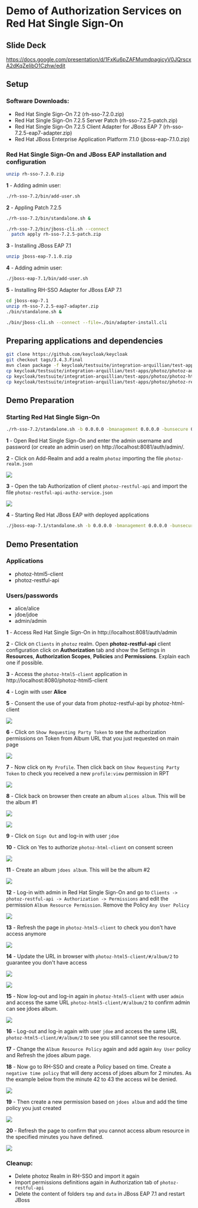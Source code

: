 # Demo of Authorization Services on Red Hat Single Sign-On

## Slide Deck

https://docs.google.com/presentation/d/1FxKu6pZAFMumdpagicyV0JQrscxA2dKqZelibO1Czhw/edit

## Setup

### Software Downloads:
* Red Hat Single Sign-On 7.2 (rh-sso-7.2.0.zip)
* Red Hat Single Sign-On 7.2.5 Server Patch (rh-sso-7.2.5-patch.zip)
* Red Hat Single Sign-On 7.2.5 Client Adapter for JBoss EAP 7 (rh-sso-7.2.5-eap7-adapter.zip)
* Red Hat JBoss Enterprise Application Platform 7.1.0 (jboss-eap-7.1.0.zip)

### Red Hat Single Sign-On and JBoss EAP installation and configuration

```bash
unzip rh-sso-7.2.0.zip

```

**1** - Adding admin user:

```bash
./rh-sso-7.2/bin/add-user.sh
```

**2** - Appling Patch 7.2.5

```bash
./rh-sso-7.2/bin/standalone.sh &

./rh-sso-7.2/bin/jboss-cli.sh --connect
  patch apply rh-sso-7.2.5-patch.zip
```

**3** - Installing JBoss EAP 7.1

```bash
unzip jboss-eap-7.1.0.zip

```

**4** - Adding admin user:

```bash
./jboss-eap-7.1/bin/add-user.sh
```

**5** - Installing RH-SSO Adapter for JBoss EAP 7.1

```bash
cd jboss-eap-7.1
unzip rh-sso-7.2.5-eap7-adapter.zip
./bin/standalone.sh &

./bin/jboss-cli.sh --connect --file=./bin/adapter-install.cli
```

## Preparing applications and dependencies

```bash
git clone https://github.com/keycloak/keycloak
git checkout tags/3.4.3.Final
mvn clean package -f keycloak/testsuite/integration-arquillian/test-apps/photoz/pom.xml
cp keycloak/testsuite/integration-arquillian/test-apps/photoz/photoz-authz-policy/target/photoz-authz-policy-3.4.3.Final.jar rh-sso-7.2/standalone/deployments
cp keycloak/testsuite/integration-arquillian/test-apps/photoz/photoz-html5-client/target/photoz-html5-client.war jboss-eap-7.1/standalone/deployments
cp keycloak/testsuite/integration-arquillian/test-apps/photoz/photoz-restful-api/target/photoz-restful-api.war jboss-eap-7.1/standalone/deployments
```

## Demo Preparation

### Starting Red Hat Single Sign-On

```bash
./rh-sso-7.2/standalone.sh -b 0.0.0.0 -bmanagement 0.0.0.0 -bunsecure 0.0.0.0 -Djboss.socket.binding.port-offset=1 -Dkeycloak.profile=preview
```

**1** - Open Red Hat Single Sign-On and enter the admin username and password (or create an admin user) on http://localhost:8081/auth/admin/.

**2** - Click on Add-Realm and add a realm `photoz` importing the file `photoz-realm.json`

![](https://github.com/redhat-sa-brazil/demo-authz/blob/master/pictures/add-realm.png?raw=true)

**3** - Open the tab Authorization of client `photoz-restful-api` and import the file `photoz-restful-api-authz-service.json`

![](https://github.com/redhat-sa-brazil/demo-authz/blob/master/pictures/import-authz.png?raw=true)

**4** - Starting Red Hat JBoss EAP with deployed applications

```bash
./jboss-eap-7.1/standalone.sh -b 0.0.0.0 -bmanagement 0.0.0.0 -bunsecure 0.0.0.0
```

## Demo Presentation

### Applications
* photoz-html5-client
* photoz-restful-api

### Users/passwords
* alice/alice
* jdoe/jdoe
* admin/admin

**1** - Access Red Hat Single Sign-On in http://localhost:8081/auth/admin

**2** - Click on `Clients` in `photoz` realm. Open  **photoz-restful-api** client configuration click on **Authorization** tab and show the Settings in **Resources**, **Authorization Scopes**, **Policies** and **Permissions**. Explain each one if possible.

**3** - Access the `photoz-html5-client` application in http://localhost:8080/photoz-html5-client

**4** - Login with user **Alice**

**5** - Consent the use of your data from photoz-restful-api by photoz-html-client

![](https://github.com/redhat-sa-brazil/demo-authz/blob/master/pictures/consent-screen.png?raw=true)

**6** - Click on `Show Requesting Party Token` to see the authorization permissions on Token from Album URL that you just requested on main page

![](https://github.com/redhat-sa-brazil/demo-authz/blob/master/pictures/party-token.png?raw=true)

**7** - Now click on `My Profile`. Then click back on `Show Requesting Party Token` to check you received a new `profile:view` permission in RPT

![](https://github.com/redhat-sa-brazil/demo-authz/blob/master/pictures/profile-view.png?raw=true)

**8** - Click back on browser then create an album `alices album`. This will be the album #1

![](https://github.com/redhat-sa-brazil/demo-authz/blob/master/pictures/create-album.png?raw=true)

![](https://github.com/redhat-sa-brazil/demo-authz/blob/master/pictures/alices-album.png?raw=true)

**9** - Click on `Sign Out` and log-in with user `jdoe`

**10** - Click on Yes to authorize `photoz-html-client` on consent screen

![](https://github.com/redhat-sa-brazil/demo-authz/blob/master/pictures/grant-jdoe.png?raw=true)

**11** - Create an album `jdoes album`. This will be the album #2

![](https://github.com/redhat-sa-brazil/demo-authz/blob/master/pictures/jdoes-album.png?raw=true)

**12** - Log-in with admin in Red Hat Single Sign-On and go to `Clients -> photoz-restful-api -> Authorization -> Permissions` and edit the permission `Album Resource Permission`. Remove the Policy `Any User Policy`

![](https://github.com/redhat-sa-brazil/demo-authz/blob/master/pictures/remove-album-permission.png?raw=true)

**13** - Refresh the page in `photoz-html5-client` to check you don't have access anymore

![](https://github.com/redhat-sa-brazil/demo-authz/blob/master/pictures/access-denied1.png?raw=true)

**14** - Update the URL in browser with `photoz-html5-client/#/album/2` to guarantee you don't have access

![](https://github.com/redhat-sa-brazil/demo-authz/blob/master/pictures/access-denied2.png?raw=true)

![](https://github.com/redhat-sa-brazil/demo-authz/blob/master/pictures/access-denied3.png?raw=true)

**15** - Now log-out and log-in again in `photoz-html5-client` with user `admin` and access the same URL `photoz-html5-client/#/album/2` to confirm admin can see jdoes album.

![](https://github.com/redhat-sa-brazil/demo-authz/blob/master/pictures/all-albums.png?raw=true)

**16** - Log-out and log-in again with user `jdoe` and access the same URL `photoz-html5-client/#/album/2` to see you still cannot see the resource.

**17** - Change the `Album Resource Policy` again and add again  `Any User` policy and Refresh the jdoes album page.

**18** - Now go to RH-SSO and create a Policy based on time. Create a `negative time policy` that will deny access of jdoes album for 2 minutes. 
         As the example below from the minute 42 to 43 the access wil be denied.

![](https://github.com/redhat-sa-brazil/demo-authz/blob/master/pictures/time-based1.png?raw=true)

**19** - Then create a new permission based on `jdoes album` and add the time policy you just created

![](https://github.com/redhat-sa-brazil/demo-authz/blob/master/pictures/jdoes-album-time-based.png?raw=true)

**20** - Refresh the page to confirm that you cannot access album resource in the specified minutes you have defined.

![](https://github.com/redhat-sa-brazil/demo-authz/blob/master/pictures/access-denied-admin.png?raw=true)

### Cleanup:
* Delete photoz Realm in RH-SSO and import it again
* Import permissions definitions again in Authorization tab of `photoz-restful-api`
* Delete the content of folders `tmp` and `data` in JBoss EAP 7.1 and restart JBoss



